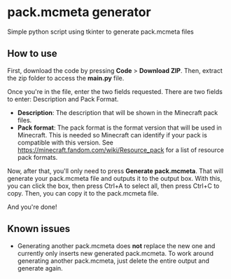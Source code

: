 # pack.mcmeta generator
Simple python script using tkinter to generate pack.mcmeta files

## How to use
First, download the code by pressing **Code** > **Download ZIP**. Then, extract the zip folder to access the **main.py** file.

Once you're in the file, enter the two fields requested. There are two fields to enter: Description and Pack Format.
- **Description**: The description that will be shown in the Minecraft pack files.
- **Pack format**: The pack format is the format version that will be used in Minecraft. This is needed so Minecraft can identify if your pack is compatible with this version. See https://minecraft.fandom.com/wiki/Resource_pack for a list of resource pack formats.

Now, after that, you'll only need to press **Generate pack.mcmeta**. That will generate your pack.mcmeta file and outputs it to the output box. With this, you can click the box, then press Ctrl+A to select all, then press Ctrl+C to copy. Then, you can copy it to the pack.mcmeta file.

And you're done!

## Known issues
- Generating another pack.mcmeta does **not** replace the new one and currently only inserts new generated pack.mcmeta. To work around generating another pack.mcmeta, just delete the entire output and generate again.
